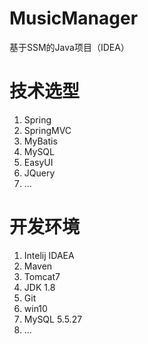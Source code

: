# MusicManager
基于SSM的Java项目（IDEA）

# 技术选型

1. Spring
2. SpringMVC
3. MyBatis
4. MySQL
5. EasyUI
6. JQuery
7. ...

# 开发环境

1. Intelij IDAEA
2. Maven
3. Tomcat7
4. JDK 1.8
5. Git
6. win10
7. MySQL 5.5.27
8. ...

